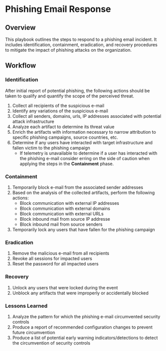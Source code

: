 # Phishing Email Response

## Overview

This playbook outlines the steps to respond to a phishing email incident. It includes identification, containment, eradication, and recovery procedures to mitigate the impact of phishing attacks on the organization.

## Workflow

### Identification

After initial report of potential phishing, the following actions should be taken to qualify and quantify the scope of the perceived threat.

1. Collect all recipients of the suspicious e-mail
2. Identify any variations of the suspicious e-mail
3. Collect all senders, domains, urls, IP addresses associated with potential attack infrastructure
4. Analyze each artifact to determine its threat value
5. Enrich the artifacts with information necessary to narrow attribution to specific phishing campaigns, source countries, etc.
6. Determine if any users have interacted with target infrastructure and fallen victim to the phishing campaign
   - If telemetry is unavailable to determine if a user has interacted with the phishing e-mail consider erring on the side of caution when applying the steps in the **Containment** phase.

### Containment

1. Temporarily block e-mail from the associated sender addresses
2. Based on the analysis of the collected artifacts, perform the following actions:
   - Block communication with external IP addresses
   - Block communication with external domains
   - Block communication with external URLs
   - Block inbound mail from source IP addresse
   - Block inbound mail from source senders
3. Temporarily lock any users that have fallen for the phishing campaign

### Eradication

1. Remove the malicious e-mail from all recipients
2. Revoke all sessions for impacted users
3. Reset the password for all impacted users

### Recovery

1. Unlock any users that were locked during the event
2. Unblock any artifacts that were improperly or accidentally blocked

### Lessons Learned

1. Analyze the pattern for which the phishing e-mail circumvented security controls
2. Produce a report of recommended configuration changes to prevent future circumvention
3. Produce a list of potential early warning indicators/detections to detect the circumvention of security controls